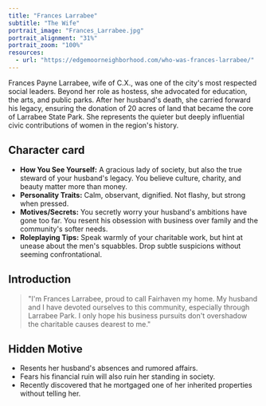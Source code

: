 ```yaml
---
title: "Frances Larrabee"
subtitle: "The Wife"
portrait_image: "Frances_Larrabee.jpg"
portrait_alignment: "31%"
portrait_zoom: "100%"
resources:
  - url: "https://edgemoorneighborhood.com/who-was-frances-larrabee/"
---
```


Frances Payne Larrabee, wife of C.X., was one of the city's most respected social leaders. Beyond her role as hostess, she advocated for education, the arts, and public parks. After her husband's death, she carried forward his legacy, ensuring the donation of 20 acres of land that became the core of Larrabee State Park. She represents the quieter but deeply influential civic contributions of women in the region's history.

## Character card

* **How You See Yourself:** A gracious lady of society, but also the true steward of your husband's legacy. You believe culture, charity, and beauty matter more than money.
* **Personality Traits:** Calm, observant, dignified. Not flashy, but strong when pressed.
* **Motives/Secrets:** You secretly worry your husband's ambitions have gone too far. You resent his obsession with business over family and the community's softer needs.
* **Roleplaying Tips:** Speak warmly of your charitable work, but hint at unease about the men's squabbles. Drop subtle suspicions without seeming confrontational.

## Introduction

> "I'm Frances Larrabee, proud to call Fairhaven my home. My husband and I have devoted ourselves to this community, especially through Larrabee Park. I only hope his business pursuits don't overshadow the charitable causes dearest to me."

## Hidden Motive

* Resents her husband's absences and rumored affairs.
* Fears his financial ruin will also ruin her standing in society.
* Recently discovered that he mortgaged one of her inherited properties without telling her.